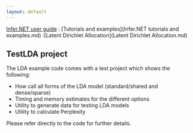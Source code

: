 ```yaml
---
layout: default 
--- 
```

[Infer.NET user guide](index.md) : [Tutorials and examples](Infer.NET tutorials and examples.md) :[Latent Dirichlet Allocation](Latent Dirichlet Allocation.md)

## TestLDA project

The LDA example code comes with a test project which shows the following:

*   How call all forms of the LDA model (standard/shared and dense/sparse)
*   Timing and memory estimates for the different options
*   Utility to generate data for testing LDA models
*   Utility to calculate Perplexity

Please refer directly to the code for further details.